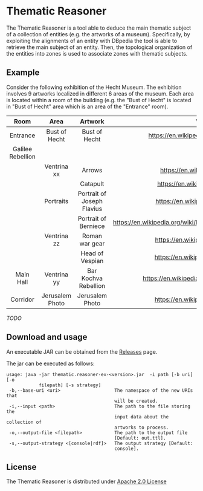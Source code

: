 # Thematic Reasoner

The Thematic Reasoner is a tool able to deduce the main thematic subject of a collection of  entities (e.g. the artworks of a museum).
Specifically, by exploiting the alignments of an entity with DBpedia the tool is able to retrieve the main subject of an entity.
Then, the topological organization of the entities into zones is used to associate zones with thematic subjects.


## Example

Consider the following exhibition of the Hecht Museum. The exhibition involves 9 artworks localized in different 6 areas of the museum.
Each area is located within a room of the building (e.g. the "Bust of Hecht" is located in "Bust of Hecht" area which is an area of the "Entrance" room).

|        Room       |       Area      |           Artwork          |                              Wikipedia                             |
|:-----------------:|:---------------:|:--------------------------:|:------------------------------------------------------------------:|
| Entrance          | Bust of Hecht   | Bust of Hecht              | https://en.wikipedia.org/wiki/Reuben_Hecht                         |
| Galilee Rebellion |                 |                            |                                                                    |
|                   | Ventrina xx     | Arrows                     | https://en.wikipedia.org/wiki/Gamla                                |
|                   |                 | Catapult                   | https://en.wikipedia.org/wiki/Catapult                             |
|                   | Portraits       | Portrait of Joseph Flavius | https://en.wikipedia.org/wiki/Josephus                             |
|                   |                 | Portrait of Berniece       | https://en.wikipedia.org/wiki/Berenice_(daughter_of_Herod_Agrippa) |
|                   | Ventrina zz     | Roman war gear             | https://en.wikipedia.org/wiki/Legionary                            |
|                   |                 | Head of Vespian            | https://en.wikipedia.org/wiki/Vespasian                            |
| Main Hall         | Ventrina yy     | Bar Kochva Rebellion       | https://en.wikipedia.org/wiki/Bar_Kokhba_revolt                    |
| Corridor          | Jerusalem Photo | Jerusalem Photo            | https://en.wikipedia.org/wiki/Jerusalem                            |

*TODO*

## Download and usage

An executable JAR can be obtained from the [Releases](https://github.com/spice-h2020/thematic.reasoner/releases) page.


The jar can be executed as follows:

```
usage: java -jar thematic.reasoner-ex-<version>.jar  -i path [-b uri] [-o
            filepath] [-s strategy]
 -b,--base-uri <uri>                    The namespace of the new URIs that
                                        will be created.
 -i,--input <path>                      The path to the file storing the
                                        input data about the collection of
                                        artworks to process.
 -o,--output-file <filepath>            The path to the output file
                                        [Default: out.ttl].
 -s,--output-strategy <[console|rdf]>   The output strategy [Default:
                                        console].
```

## License

The Thematic Reasoner is distributed under [Apache 2.0 License](LICENSE)
